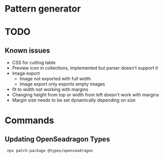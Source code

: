 # Pattern generator

# TODO

## Known issues

- CSS for cutting table
- Preview icon in collections, implemented but parser doesn't support it
- Image export
  - Image not exported with full width
  - Image export only exports empty images
- fit to width not working with margins
- Changing height from top or width from left doesn't work with margins
- Margin size needs to be set dynamically depending on size

# Commands

## Updating OpenSeadragon Types

```
 npx patch-package @types/openseadragon
```
